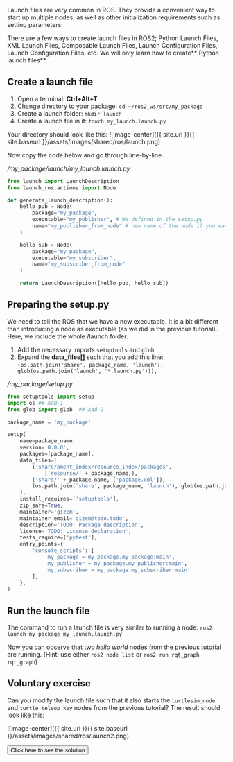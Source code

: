 Launch files are very common in ROS. They provide a convenient way to start up multiple nodes, as well as other initialization requirements such as setting parameters.

There are a few ways to create launch files in ROS2;  Python Launch Files, XML Launch Files, Composable Launch Files, Launch Configuration Files, Launch Configuration Files, etc. We will only learn how to create** Python launch files**.

<!-- [https://www.youtube.com/watch?v=dY9aZVMC-JM&ab_channel=HummingbirdRobotics](https://www.youtube.com/watch?v=dY9aZVMC-JM&ab_channel=HummingbirdRobotics)

or

[https://www.youtube.com/watch?v=xJ3WAs8GndA&ab_channel=RoboticsBack-End](https://www.youtube.com/watch?v=xJ3WAs8GndA&ab_channel=RoboticsBack-End) -->


## Create a launch file

1. Open a terminal: **Ctrl+Alt+T**
1. Change directory to your package: `cd ~/ros2_ws/src/my_package`
1. Create a launch folder: `mkdir launch`
1. Create a launch file in it: `touch my_launch.launch.py`

Your directory should look like this:
![image-center]({{ site.url }}{{ site.baseurl }}/assets/images/shared/ros/launch.png)

Now copy the code below and go through line-by-line.

*/my_package/launch/my_launch.launch.py*

```python
from launch import LaunchDescription
from launch_ros.actions import Node

def generate_launch_description():
    hello_pub = Node(
        package="my_package",
        executable="my_publisher", # We defined in the setup.py
        name="my_publisher_from_node" # new name of the node if you want
    )

    hello_sub = Node(
        package="my_package",
        executable="my_subscriber",
        name="my_subscriber_from_node"
    )

    return LaunchDescription([hello_pub, hello_sub])
```


## Preparing the setup.py

We need to tell the ROS that we have a new executable. It is a bit different than introducing a node as executable (as we did in the previous tutorial). Here, we include the whole /launch folder.

1. Add the necessary imports `setuptools` and `glob`. 
1. Expand the **data_files[]** such that you add this line: `(os.path.join('share', package_name, 'launch'), glob(os.path.join('launch', '*.launch.py'))),`

*/my_package/setup.py*
```python
from setuptools import setup
import os ## Add-1
from glob import glob  ## Add-2

package_name = 'my_package'

setup(
    name=package_name,
    version='0.0.0',
    packages=[package_name],
    data_files=[
        ('share/ament_index/resource_index/packages',
            ['resource/' + package_name]),
        ('share/' + package_name, ['package.xml']),
        (os.path.join('share', package_name, 'launch'), glob(os.path.join('launch', '*.launch.py'))), ## Add-3
    ],
    install_requires=['setuptools'],
    zip_safe=True,
    maintainer='gizem',
    maintainer_email='gizem@todo.todo',
    description='TODO: Package description',
    license='TODO: License declaration',
    tests_require=['pytest'],
    entry_points={
        'console_scripts': [
            'my_package = my_package.my_package:main',
            'my_publisher = my_package.my_publisher:main',
            'my_subscriber = my_package.my_subscriber:main'
        ],
    },
)
```

## Run the launch file

The command to run a launch file is very similar to running a node: `ros2 launch my_package my_launch.launch.py`

Now you can observe that two *hello world* nodes from the previous tutorial are running. (Hint: use either `ros2 node list` or `ros2 run rqt_graph rqt_graph`)

## Voluntary exercise

Can you modify the launch file such that it also starts the `turtlesim_node` and `turtle_teleop_key` nodes from the previous tutorial? The result should look like this:

![image-center]({{ site.url }}{{ site.baseurl }}/assets/images/shared/ros/launch2.png)

<button id="toggleButton">Click here to see the solution</button>
<div id="hiddenText" style="display: none;">
    <pre><code class="python">
    from launch import LaunchDescription
    from launch_ros.actions import Node

    def generate_launch_description():
        hello_pub = Node(
            package="my_package",
            executable="my_publisher", # We defined in the setup.py
            name="my_publisher_from_node" # new name of the node if you want
        )

        hello_sub = Node(
            package="my_package",
            executable="my_subscriber",
            name="my_subscriber_from_node"
        )

        turtle_sim = Node(
            package="turtlesim",
            executable="turtlesim_node",
            name="my_turtlesim_node"
        )

        teleop = Node(
            package="turtlesim",
            executable="turtle_teleop_key",
            name="my_teleop_node"
        )

        return LaunchDescription([hello_pub, hello_sub,
                                turtle_sim, teleop])

    </code></pre>
</div>

